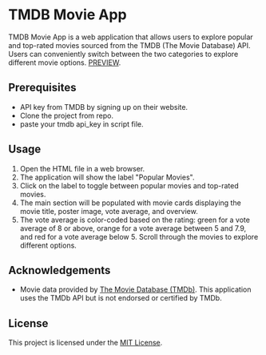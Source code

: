 # TMDB Movie App

TMDB Movie App is a web application that allows users to explore popular and top-rated movies sourced from the TMDB (The Movie Database) API. Users can conveniently switch between the two categories to explore different movie options. [PREVIEW](https://tmdbflick.netlify.app/).


## Prerequisites

- API key from TMDB by signing up on their website.
- Clone the project from repo.
- paste your tmdb api_key in script file.


## Usage

1. Open the HTML file in a web browser.
2. The application will show the label "Popular Movies".
3. Click on the label to toggle between popular movies and top-rated movies.
4. The main section will be populated with movie cards displaying the movie title, poster image, vote average, and overview.
5. The vote average is color-coded based on the rating: green for a vote average of 8 or above, orange for a vote average between 5 and 7.9, and red for a vote average below 5. Scroll through the movies to explore different options.


## Acknowledgements

- Movie data provided by [The Movie Database (TMDb)](https://www.themoviedb.org/). This application uses the TMDb API but is not endorsed or certified by TMDb.


## License

This project is licensed under the [MIT License](LICENSE).
